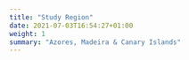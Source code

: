 ```yaml
---
title: "Study Region"
date: 2021-07-03T16:54:27+01:00
weight: 1
summary: "Azores, Madeira & Canary Islands"
---
```


